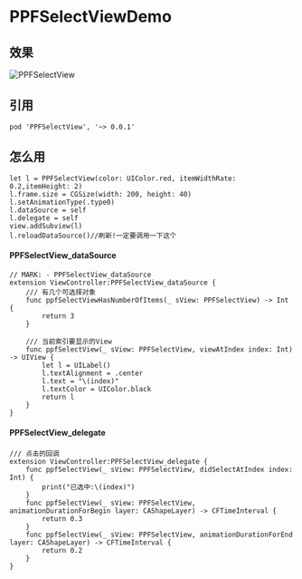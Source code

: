 # PPFSelectViewDemo

## 效果
![PPFSelectView](https://upload-images.jianshu.io/upload_images/2261768-9010009d197c6f8f.gif?imageMogr2/auto-orient/strip)


## 引用

```
pod 'PPFSelectView', '~> 0.0.1'
```

## 怎么用
```
let l = PPFSelectView(color: UIColor.red, itemWidthRate: 0.2,itemHeight: 2)
l.frame.size = CGSize(width: 200, height: 40)
l.setAnimationType(.type0)
l.dataSource = self
l.delegate = self
view.addSubview(l)
l.reloadDataSource()//刷新!一定要调用一下这个
```

#### PPFSelectView_dataSource
```
// MARK: - PPFSelectView_dataSource
extension ViewController:PPFSelectView_dataSource {
    /// 有几个可选择对象
    func ppfSelectViewHasNumberOfItems(_ sView: PPFSelectView) -> Int {
        return 3
    }
    
    /// 当前索引要显示的View
    func ppfSelectView(_ sView: PPFSelectView, viewAtIndex index: Int) -> UIView {
        let l = UILabel()
        l.textAlignment = .center
        l.text = "\(index)"
        l.textColor = UIColor.black
        return l
    }
}
```

#### PPFSelectView_delegate
```
/// 点击的回调
extension ViewController:PPFSelectView_delegate {
    func ppfSelectView(_ sView: PPFSelectView, didSelectAtIndex index: Int) {
        print("已选中:\(index)")
    }
    func ppfSelectView(_ sView: PPFSelectView, animationDurationForBegin layer: CAShapeLayer) -> CFTimeInterval {
        return 0.3
    }
    func ppfSelectView(_ sView: PPFSelectView, animationDurationForEnd layer: CAShapeLayer) -> CFTimeInterval {
        return 0.2
    }
}
```
